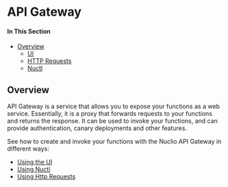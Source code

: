 # API Gateway

#### In This Section

- [Overview](#overview)
  - [UI](#ui)
  - [HTTP Requests](#http)
  - [Nuctl](#nuctl)

<a id="overview"></a>
## Overview

API Gateway is a service that allows you to expose your functions as a web service.
Essentially, it is a proxy that forwards requests to your functions and returns the response.
It can be used to invoke your functions, and can provide authentication, canary deployments and other features.

See how to create and invoke your functions with the Nuclio API Gateway in different ways:

- [Using the UI](/docs/reference/api-gateway/ui.md)
- [Using Nuctl](/docs/reference/api-gateway/nuctl.md)
- [Using Http Requests](/docs/reference/api-gateway/http.md)